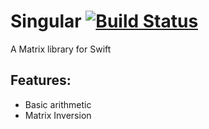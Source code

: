 # Singular [![Build Status](https://travis-ci.org/rfdickerson/Singular.svg?branch=master)](https://travis-ci.org/rfdickerson/Singular)

A Matrix library for Swift

## Features:

- Basic arithmetic
- Matrix Inversion
